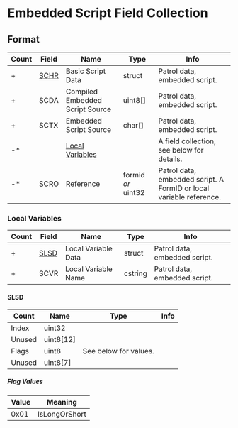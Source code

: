 # Embedded Script Field Collection


## Format

Count | Field | Name | Type | Info
------|-------|------|------|-----
+ | [SCHR](SCHR.md) | Basic Script Data | struct | Patrol data, embedded script.
+ | SCDA | Compiled Embedded Script Source | uint8[] | Patrol data, embedded script.
+ | SCTX | Embedded Script Source | char[] | Patrol data, embedded script.
-* | | [Local Variables](#local-variables) | | A field collection, see below for details.
-* | SCRO | Reference | formid *or* uint32 | Patrol data, embedded script. A FormID or local variable reference.

### Local Variables


Count | Field | Name | Type | Info
------|-------|------|------|-----
+ | [SLSD](#slsd) | Local Variable Data | struct | Patrol data, embedded script.
+ | SCVR | Local Variable Name | cstring | Patrol data, embedded script.

#### SLSD

Count | Name | Type | Info
------|------|------|-----
 | Index | uint32 |
 | Unused | uint8[12] |
 | Flags | uint8 | See below for values.
 | Unused | uint8[7] |
 
##### Flag Values

Value | Meaning
------|--------
0x01 | IsLongOrShort
